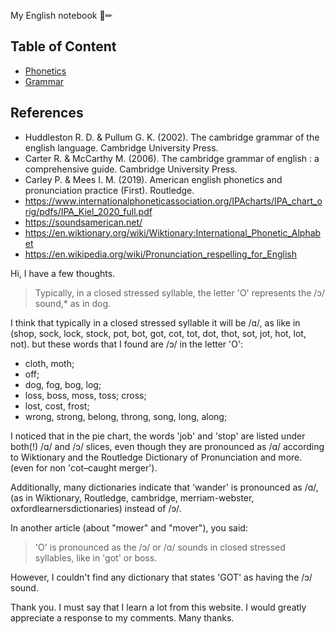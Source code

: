 My English notebook 📜✏

## Table of Content
- [Phonetics](../main/Phonetics/)
- [Grammar](../main/Grammar/)

## References
- Huddleston R. D. & Pullum G. K. (2002). The cambridge grammar of the english language. Cambridge University Press.
- Carter R. & McCarthy M. (2006). The cambridge grammar of english : a comprehensive guide. Cambridge University Press.
- Carley P. & Mees I. M. (2019). American english phonetics and pronunciation practice (First). Routledge.
- https://www.internationalphoneticassociation.org/IPAcharts/IPA_chart_orig/pdfs/IPA_Kiel_2020_full.pdf
- https://soundsamerican.net/
- https://en.wiktionary.org/wiki/Wiktionary:International_Phonetic_Alphabet
- https://en.wikipedia.org/wiki/Pronunciation_respelling_for_English








Hi, I have a few thoughts.

> Typically, in a closed stressed syllable, the letter 'O' represents the /ɔ/ sound,* as in dog.

I think that typically in a closed stressed syllable it will be /ɑ/, as like in (shop, sock, lock, stock, pot, bot, got, cot, tot, dot, thot, sot, jot, hot, lot, not). but these words that I found are /ɔ/ in the letter 'O': 

- cloth, moth; 
- off; 
- dog, fog, bog, log; 
- loss, boss, moss, toss; cross;
- lost, cost, frost;
- wrong, strong, belong, throng, song, long, along;

I noticed that in the pie chart, the words 'job' and 'stop' are listed under both(!) /ɑ/ and /ɔ/ slices, even though they are pronounced as /ɑ/ according to Wiktionary and the Routledge Dictionary of Pronunciation and more. (even for non 'cot–caught merger').

Additionally, many dictionaries indicate that 'wander' is pronounced as /ɑ/, (as in Wiktionary, Routledge, cambridge, merriam-webster, oxfordlearnersdictionaries) instead of /ɔ/. 

In another article (about "mower" and "mover"), you said: 

> 'O' is pronounced as the /ɔ/ or /ɑ/ sounds in closed stressed syllables, like in 'got' or boss.

However, I couldn't find any dictionary that states 'GOT' as having the /ɔ/ sound.

Thank you. I must say that I learn a lot from this website. I would greatly appreciate a response to my comments. Many thanks.










